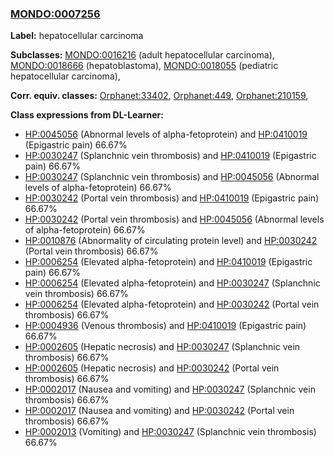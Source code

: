 
### [MONDO:0007256](http://purl.obolibrary.org/obo/MONDO_0007256)
**Label:** hepatocellular carcinoma

**Subclasses:** [MONDO:0016216](http://purl.obolibrary.org/obo/MONDO_0016216) (adult hepatocellular carcinoma), [MONDO:0018666](http://purl.obolibrary.org/obo/MONDO_0018666) (hepatoblastoma), [MONDO:0018055](http://purl.obolibrary.org/obo/MONDO_0018055) (pediatric hepatocellular carcinoma), 

**Corr. equiv. classes:** [Orphanet:33402](http://www.orpha.net/ORDO/Orphanet_33402), [Orphanet:449](http://www.orpha.net/ORDO/Orphanet_449), [Orphanet:210159](http://www.orpha.net/ORDO/Orphanet_210159), 

**Class expressions from DL-Learner:**

- [HP:0045056](http://purl.obolibrary.org/obo/HP_0045056) (Abnormal levels of alpha-fetoprotein) and [HP:0410019](http://purl.obolibrary.org/obo/HP_0410019) (Epigastric pain) 66.67%
- [HP:0030247](http://purl.obolibrary.org/obo/HP_0030247) (Splanchnic vein thrombosis) and [HP:0410019](http://purl.obolibrary.org/obo/HP_0410019) (Epigastric pain) 66.67%
- [HP:0030247](http://purl.obolibrary.org/obo/HP_0030247) (Splanchnic vein thrombosis) and [HP:0045056](http://purl.obolibrary.org/obo/HP_0045056) (Abnormal levels of alpha-fetoprotein) 66.67%
- [HP:0030242](http://purl.obolibrary.org/obo/HP_0030242) (Portal vein thrombosis) and [HP:0410019](http://purl.obolibrary.org/obo/HP_0410019) (Epigastric pain) 66.67%
- [HP:0030242](http://purl.obolibrary.org/obo/HP_0030242) (Portal vein thrombosis) and [HP:0045056](http://purl.obolibrary.org/obo/HP_0045056) (Abnormal levels of alpha-fetoprotein) 66.67%
- [HP:0010876](http://purl.obolibrary.org/obo/HP_0010876) (Abnormality of circulating protein level) and [HP:0030242](http://purl.obolibrary.org/obo/HP_0030242) (Portal vein thrombosis) 66.67%
- [HP:0006254](http://purl.obolibrary.org/obo/HP_0006254) (Elevated alpha-fetoprotein) and [HP:0410019](http://purl.obolibrary.org/obo/HP_0410019) (Epigastric pain) 66.67%
- [HP:0006254](http://purl.obolibrary.org/obo/HP_0006254) (Elevated alpha-fetoprotein) and [HP:0030247](http://purl.obolibrary.org/obo/HP_0030247) (Splanchnic vein thrombosis) 66.67%
- [HP:0006254](http://purl.obolibrary.org/obo/HP_0006254) (Elevated alpha-fetoprotein) and [HP:0030242](http://purl.obolibrary.org/obo/HP_0030242) (Portal vein thrombosis) 66.67%
- [HP:0004936](http://purl.obolibrary.org/obo/HP_0004936) (Venous thrombosis) and [HP:0410019](http://purl.obolibrary.org/obo/HP_0410019) (Epigastric pain) 66.67%
- [HP:0002605](http://purl.obolibrary.org/obo/HP_0002605) (Hepatic necrosis) and [HP:0030247](http://purl.obolibrary.org/obo/HP_0030247) (Splanchnic vein thrombosis) 66.67%
- [HP:0002605](http://purl.obolibrary.org/obo/HP_0002605) (Hepatic necrosis) and [HP:0030242](http://purl.obolibrary.org/obo/HP_0030242) (Portal vein thrombosis) 66.67%
- [HP:0002017](http://purl.obolibrary.org/obo/HP_0002017) (Nausea and vomiting) and [HP:0030247](http://purl.obolibrary.org/obo/HP_0030247) (Splanchnic vein thrombosis) 66.67%
- [HP:0002017](http://purl.obolibrary.org/obo/HP_0002017) (Nausea and vomiting) and [HP:0030242](http://purl.obolibrary.org/obo/HP_0030242) (Portal vein thrombosis) 66.67%
- [HP:0002013](http://purl.obolibrary.org/obo/HP_0002013) (Vomiting) and [HP:0030247](http://purl.obolibrary.org/obo/HP_0030247) (Splanchnic vein thrombosis) 66.67%


